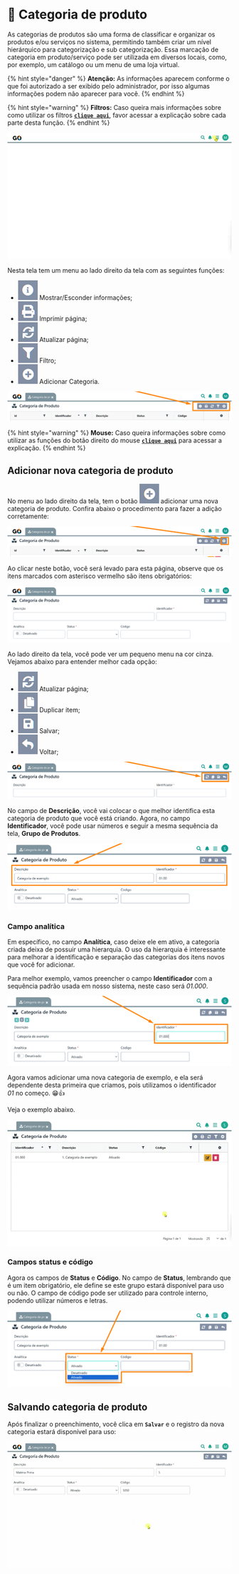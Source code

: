 # 🫙 Categoria de produto

As categorias de produtos são uma forma de classificar e organizar os produtos e/ou serviços no sistema, permitindo também criar um nível hierárquico para categorização e sub categorização. Essa marcação de categoria em produto/serviço pode ser utilizada em diversos locais, como, por exemplo, um catálogo ou um menu de uma loja virtual.

{% hint style="danger" %}
**Atenção:** As informações aparecem conforme o que foi autorizado a ser exibido pelo administrador, por isso algumas informações podem não aparecer para você.
{% endhint %}

{% hint style="warning" %}
**Filtros:** Caso queira mais informações sobre como utilizar os filtros [**`clique aqui`**](/erp-v2/primeiro_acesso/filtros.md), favor acessar a explicação sobre cada parte desta função.
{% endhint %}

![](/erp-v2/assets/funcionalidades/categoria_produto/aba_categoria_produto.gif)

Nesta tela tem um menu ao lado direito da tela com as seguintes funções:

- <img src="/erp-v2/assets/icon_exibir.png" alt="" data-size="line"> Mostrar/Esconder informações;
- <img src="/erp-v2/assets/icon_imprimir.png" alt="" data-size="line"> Imprimir página;
- <img src="/erp-v2/assets/icon_atualizar.png" alt="" data-size="line"> Atualizar página;
- <img src="/erp-v2/assets/icon_filtro.png" alt="" data-size="line"> Filtro;
- <img src="/erp-v2/assets/icon_add.png" alt="" data-size="line"> Adicionar Categoria.

![](/erp-v2/assets/funcionalidades/categoria_produto/aba_categoria_produto_menu.png)

{% hint style="warning" %}
**Mouse:** Caso queira informações sobre como utilizar as funções do botão direito do mouse [**`clique aqui`**](/erp-v2/primeiro_acesso/atalhos_internos#menu-botao-direito-do-mouse) para acessar a explicação.
{% endhint %}

## Adicionar nova categoria de produto

No menu ao lado direito da tela, tem o botão <img src="/erp-v2/assets/icon_add.png" alt="" data-size="line"> adicionar uma nova categoria de produto. Confira abaixo o procedimento para fazer a adição corretamente:

![](/erp-v2/assets/funcionalidades/categoria_produto/aba_categoria_produto_add.png)

Ao clicar neste botão, você será levado para esta página, observe que os itens marcados com asterisco vermelho são itens obrigatórios:

![](/erp-v2/assets/funcionalidades/categoria_produto/aba_categoria_produto_add_inicio.png)

Ao lado direito da tela, você pode ver um pequeno menu na cor cinza. Vejamos abaixo para entender melhor cada opção:

- <img src="/erp-v2/assets/icon_atualizar.png" alt="" data-size="line"> Atualizar página;
- <img src="/erp-v2/assets/icon_duplicar.png" alt="" data-size="line"> Duplicar item;
- <img src="/erp-v2/assets/icon_salvar.png" alt="" data-size="line"> Salvar;
- <img src="/erp-v2/assets/icon_voltar.png" alt="" data-size="line"> Voltar;

![](/erp-v2/assets/funcionalidades/categoria_produto/aba_categoria_produto_add_menu.png)

No campo de **Descrição**, você vai colocar o que melhor identifica esta categoria de produto que você está criando. Agora, no campo **Identificador**, você pode usar números e seguir a mesma sequência da tela, **Grupo de Produtos**.

![](/erp-v2/assets/funcionalidades/grupo_produto/aba_categoria_produto_add_categoria_campos_descricao_identificador.png)

### Campo analítica

Em específico, no campo **Analítica**, caso deixe ele em ativo, a categoria criada deixa de possuir uma hierarquia. O uso da hierarquia é interessante para melhorar a identificação e separação das categorias dos itens novos que você for adicionar.

Para melhor exemplo, vamos preencher o campo **Identificador** com a sequência padrão usada em nosso sistema, neste caso será *01.000*.

![](/erp-v2/assets/funcionalidades/grupo_produto/aba_categoria_produto_add_categoria_campo_analitica_passo_1.png)

Agora vamos adicionar uma nova categoria de exemplo, e ela será dependente desta primeira que criamos, pois utilizamos o identificador *01* no começo. 😁👍

Veja o exemplo abaixo.

![](/erp-v2/assets/funcionalidades/grupo_produto/aba_categoria_produto_add_categoria_campo_analitica_passo_2.gif)

### Campos status e código

Agora os campos de **Status** e **Código**. No campo de **Status**, lembrando que é um item obrigatório, ele define se este grupo estará disponível para uso ou não. O campo de código pode ser utilizado para controle interno, podendo utilizar números e letras.

![](/erp-v2/assets/funcionalidades/grupo_produto/aba_categoria_produto_add_categoria_campos_descricao_status.png)

## Salvando categoria de produto

Após finalizar o preenchimento, você clica em **`Salvar`** e o registro da nova categoria estará disponível para uso:

![](/erp-v2/assets/funcionalidades/categoria_produto/aba_categoria_produto_add_produto_salvar.gif)

<br>